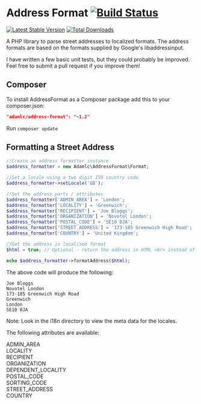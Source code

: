 Address Format [![Build Status](https://travis-ci.org/adamlc/address-format.png?branch=master)](https://travis-ci.org/adamlc/address-format)
=============
[![Latest Stable Version](https://poser.pugx.org/adamlc/address-format/v/stable.png)](https://packagist.org/packages/adamlc/address-format) [![Total Downloads](https://poser.pugx.org/adamlc/address-format/downloads.png)](https://packagist.org/packages/adamlc/address-format)

A PHP library to parse street addresses to localized formats. The address formats are based on the formats supplied by Google's libaddressinput.

I have written a few basic unit tests, but they could probably be improved. Feel free to submit a pull request if you improve them!


## Composer

To install AddressFormat as a Composer package add this to your composer.json:

```json
"adamlc/address-format": "~1.2"
```

Run `composer update`


## Formatting a Street Address

```php
//Create an address formatter instance
$address_formatter = new Adamlc\AddressFormat\Format;

//Set a locale using a two digit ISO country code.
$address_formatter->setLocale('GB');

//Set the address parts / attributes
$address_formatter['ADMIN_AREA'] = 'London';
$address_formatter['LOCALITY'] = 'Greenwich';
$address_formatter['RECIPIENT'] = 'Joe Bloggs';
$address_formatter['ORGANIZATION'] = 'Novotel London';
$address_formatter['POSTAL_CODE'] = 'SE10 8JA';
$address_formatter['STREET_ADDRESS'] = '173-185 Greenwich High Road';
$address_formatter['COUNTRY'] = 'United Kingdom';

//Get the address in localised format
$html = true; // Optional - return the address in HTML <br> instead of \n new lines

echo $address_formatter->formatAddress($html);
```


The above code will produce the following:

```
Joe Bloggs
Novotel London
173-185 Greenwich High Road
Greenwich
London
SE10 8JA
```


Note: Look in the i18n directory to view the meta data for the locales.


The following attributes are available:

ADMIN_AREA  
LOCALITY  
RECIPIENT  
ORGANIZATION  
DEPENDENT_LOCALITY  
POSTAL_CODE  
SORTING_CODE  
STREET_ADDRESS  
COUNTRY  
